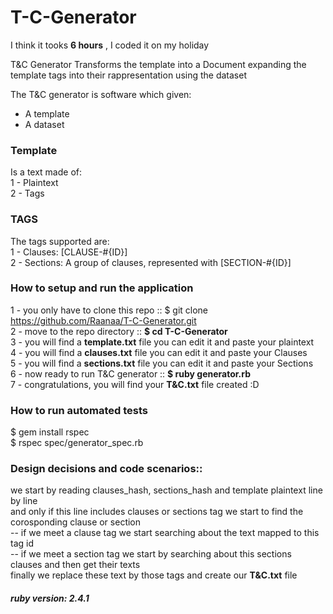 # T-C-Generator

I think it tooks **6 hours** , I coded it on my holiday

T&C Generator Transforms the template into a Document expanding the template tags into their rappresentation using the dataset

The T&C generator is software which given:    
- A template
- A dataset

### Template 
Is a text made of:       
 1 - Plaintext         
 2 - Tags

### TAGS   
The tags supported are:   
1 - Clauses: [CLAUSE-#{ID}]         
2 - Sections: A group of clauses, represented with [SECTION-#{ID}]

### How to setup and run the application
   1 - you only have to clone this repo ::  $ git clone https://github.com/Raanaa/T-C-Generator.git         
   2 - move to the repo directory :: **$ cd T-C-Generator**           
   3 - you will find a **template.txt** file you can edit it and paste your plaintext         
   4 - you will find a **clauses.txt** file you can edit it and paste your Clauses           
   5 - you will find a **sections.txt** file you can edit it and paste your Sections          
   6 - now ready to run T&C generator :: **$ ruby generator.rb**                  
   7 - congratulations, you will find your **T&C.txt** file created :D               
   
### How to run automated tests
   $ gem install rspec           
   $ rspec spec/generator_spec.rb            
   
### Design decisions and code scenarios::
we start by reading clauses_hash, sections_hash and template plaintext line by line     
and only if this line includes clauses or sections tag we start to find the corosponding clause or section     
-- if we meet a clause tag we start searching about the text mapped to this tag id       
-- if we meet a section tag we start by searching about this sections clauses and then get their texts      
finally we replace these text by those tags and create our **T&C.txt** file     


##### ruby version: 2.4.1
